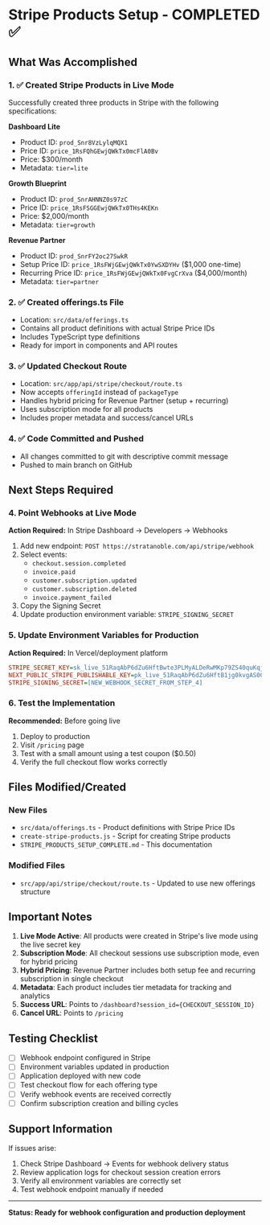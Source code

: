 # Stripe Products Setup - COMPLETED ✅

## What Was Accomplished

### 1. ✅ Created Stripe Products in Live Mode
Successfully created three products in Stripe with the following specifications:

**Dashboard Lite**
- Product ID: `prod_Snr8VzLylqMQX1`
- Price ID: `price_1RsFQhGEwjQWkTx0mcFlA0Bv`
- Price: $300/month
- Metadata: `tier=lite`

**Growth Blueprint**
- Product ID: `prod_SnrAHNNZ0s97zC`
- Price ID: `price_1RsFSGGEwjQWkTx0THs4KEKn`
- Price: $2,000/month
- Metadata: `tier=growth`

**Revenue Partner**
- Product ID: `prod_SnrFY2oc27SwkR`
- Setup Price ID: `price_1RsFWjGEwjQWkTx0YwSXDYHv` ($1,000 one-time)
- Recurring Price ID: `price_1RsFWjGEwjQWkTx0FvgCrXva` ($4,000/month)
- Metadata: `tier=partner`

### 2. ✅ Created offerings.ts File
- Location: `src/data/offerings.ts`
- Contains all product definitions with actual Stripe Price IDs
- Includes TypeScript type definitions
- Ready for import in components and API routes

### 3. ✅ Updated Checkout Route
- Location: `src/app/api/stripe/checkout/route.ts`
- Now accepts `offeringId` instead of `packageType`
- Handles hybrid pricing for Revenue Partner (setup + recurring)
- Uses subscription mode for all products
- Includes proper metadata and success/cancel URLs

### 4. ✅ Code Committed and Pushed
- All changes committed to git with descriptive commit message
- Pushed to main branch on GitHub

## Next Steps Required

### 4. Point Webhooks at Live Mode
**Action Required:** In Stripe Dashboard → Developers → Webhooks
1. Add new endpoint: `POST https://stratanoble.com/api/stripe/webhook`
2. Select events:
   - `checkout.session.completed`
   - `invoice.paid`
   - `customer.subscription.updated`
   - `customer.subscription.deleted`
   - `invoice.payment_failed`
3. Copy the Signing Secret
4. Update production environment variable: `STRIPE_SIGNING_SECRET`

### 5. Update Environment Variables for Production
**Action Required:** In Vercel/deployment platform
```ini
STRIPE_SECRET_KEY=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
NEXT_PUBLIC_STRIPE_PUBLISHABLE_KEY=pk_live_51RaqAbP6dZu6HftB1jg0kvgAS0052vzZtaHi4Ziddv0u4sJTP8oVgdXTq3apOljaApuJqsbOyDaNme0zxRbWLiJz00TBICryXk
STRIPE_SIGNING_SECRET=[NEW_WEBHOOK_SECRET_FROM_STEP_4]
```

### 6. Test the Implementation
**Recommended:** Before going live
1. Deploy to production
2. Visit `/pricing` page
3. Test with a small amount using a test coupon ($0.50)
4. Verify the full checkout flow works correctly

## Files Modified/Created

### New Files
- `src/data/offerings.ts` - Product definitions with Stripe Price IDs
- `create-stripe-products.js` - Script for creating Stripe products
- `STRIPE_PRODUCTS_SETUP_COMPLETE.md` - This documentation

### Modified Files
- `src/app/api/stripe/checkout/route.ts` - Updated to use new offerings structure

## Important Notes

1. **Live Mode Active**: All products were created in Stripe's live mode using the live secret key
2. **Subscription Mode**: All checkout sessions use subscription mode, even for hybrid pricing
3. **Hybrid Pricing**: Revenue Partner includes both setup fee and recurring subscription in single checkout
4. **Metadata**: Each product includes tier metadata for tracking and analytics
5. **Success URL**: Points to `/dashboard?session_id={CHECKOUT_SESSION_ID}`
6. **Cancel URL**: Points to `/pricing`

## Testing Checklist

- [ ] Webhook endpoint configured in Stripe
- [ ] Environment variables updated in production
- [ ] Application deployed with new code
- [ ] Test checkout flow for each offering type
- [ ] Verify webhook events are received correctly
- [ ] Confirm subscription creation and billing cycles

## Support Information

If issues arise:
1. Check Stripe Dashboard → Events for webhook delivery status
2. Review application logs for checkout session creation errors
3. Verify all environment variables are correctly set
4. Test webhook endpoint manually if needed

---

**Status: Ready for webhook configuration and production deployment**
